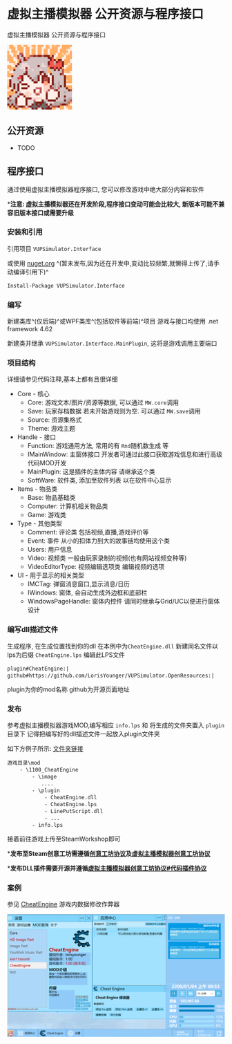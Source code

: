 # 虚拟主播模拟器 公开资源与程序接口
虚拟主播模拟器 公开资源与程序接口

<img src="VUPSimulator.png" height="150px" />

## 公开资源

* TODO

## 程序接口

通过使用虚拟主播模拟器程序接口, 您可以修改游戏中绝大部分内容和软件

***注意: 虚拟主播模拟器还在开发阶段,程序接口变动可能会比较大, 新版本可能不兼容旧版本接口或需要升级**

### 安装和引用

引用项目 `VUPSimulator.Interface`

或使用 [nuget.org](https://www.nuget.org/packages/VUPSimulator.Interface/) ^(暂未发布,因为还在开发中,变动比较频繁,就懒得上传了,请手动编译引用下)^

```bash
Install-Package VUPSimulator.Interface
```

### 编写

新建类库^(仅后端)^或WPF类库^(包括软件等前端)^项目
游戏与接口均使用 .net framework 4.62

新建类并继承 `VUPSimulator.Interface.MainPlugin`, 这将是游戏调用主要端口

### 项目结构

详细请参见代码注释,基本上都有且很详细

* Core - 核心
  * Core: 游戏文本/图片/资源等数据, 可以通过 `MW.core`调用
  * Save: 玩家存档数据 若未开始游戏则为空. 可以通过 `MW.save`调用
  * Source: 资源集格式
  * Theme: 游戏主题
* Handle - 接口
  * Function: 游戏通用方法, 常用的有 `Rnd`随机数生成 等
  * IMainWindow: 主窗体接口 开发者可通过此接口获取游戏信息和进行高级代码MOD开发
  * MainPlugin: 这是插件的主体内容 请继承这个类
  * SoftWare: 软件类, 添加至软件列表 以在软件中心显示
* Items - 物品类
  * Base: 物品基础类
  * Computer: 计算机相关物品类
  * Game: 游戏类
* Type - 其他类型
  * Comment: 评论类 包括视频,直播,游戏评价等
  * Event: 事件 从小的扣体力到大的故事链均使用这个类
  * Users: 用户信息
  * Video: 视频类 一般由玩家录制的视频(也有网站视频变种等)
  * VideoEditorType: 视频编辑选项类 编辑视频的选项
* UI - 用于显示的相关类型
  * IMCTag: 弹窗消息窗口,显示消息/日历
  * IWindows: 窗体, 会自动生成外边框和底部栏
  * WindowsPageHandle: 窗体内控件 请同时继承与Grid/UC以便进行窗体设计

### 编写dll描述文件

生成程序, 在生成位置找到你的dll 在本例中为`CheatEngine.dll`
新建同名文件以lps为后缀 `CheatEngine.lps`
编辑此LPS文件

```lps
plugin#CheatEngine:|
github#https://github.com/LorisYounger/VUPSimulator.OpenResources:|
```

plugin为你的mod名称
github为开源页面地址

### 发布

参考虚拟主播模拟器游戏MOD,编写相应 `info.lps` 和 将生成的文件夹置入 `plugin`目录下
记得把编写好的dll描述文件一起放入plugin文件夹

如下方例子所示: [文件夹链接](https://github.com/LorisYounger/VUPSimulator.OpenResources/tree/main/VUPSimulator.Interface.Demo/1100_CheatEngine)

```
游戏目录\mod
	- \1100_CheatEngine
		- \image
		   ....
		- \plugin
			- CheatEngine.dll
			- CheatEngine.lps
			- LinePutScript.dll
			- ...
		- info.lps
```

接着前往游戏上传至SteamWorkshop即可

***发布至Steam创意工坊需遵循[创意工坊协议]()及[虚拟主播模拟器创意工坊协议]()**

***发布DLL插件需要开源并遵循[虚拟主播模拟器创意工坊协议#代码插件协议]()**

### 案例

参见 [CheatEngine](https://github.com/LorisYounger/VUPSimulator.OpenResources/tree/main/VUPSimulator.Interface.Demo) 游戏内数据修改作弊器

![image-20220708233151685](README.assets/image-20220708233151685.png)

